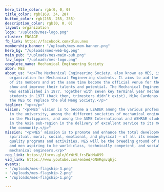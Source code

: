 ```yaml
---
hero_title_color: rgb(0, 0, 0)
title_color: rgb(168, 34, 28)
button_color: rgb(255, 255, 255)
description_color: rgb(0, 0, 0)
layout: organization
logo: "/uploads/mes-logo.png"
cluster: ENGAGE
fb_link: https://facebook.com/dlsu.mes
membership_banner: "/uploads/mes-mem-banner.png"
hero_bg: "/uploads/mes-web-bg.png"
main_pub: "/uploads/mes-main-pub.png"
fav_logo: "/uploads/mes-logo.png"
complete_name: Mechanical Engineering Society
abbr: MES
about_us: "<p>The Mechanical Engineering Society, also known as MES, is a professional
  organization for Mechanical Engineering students. It aims to aid the academic needs
  of its members and at the same time become the official venue for the members to
  show and improve their talents and potential. The Mechanical Engineering Society
  was established in 1977. Together with seven key terminal year mechanical engineering
  students in 1977 (back then, trimesters didn’t exist), Mike Cardenas established
  the MES to replace the old Meng Society.</p>"
tagline: "<p></p>"
vision: "<p>MES’ vision is to become a LEADER among the various professional organizations
  in the university, among the different societies of mechanical engineering students
  in the Philippines, and among the ASME International and ASHRAE student sections
  in the Asia sub-region in the delivery of excellent service to its members and to
  the community.</p>"
mission: "<p>MES’ mission is to promote and enhance the total development – intellectual,
  spiritual, moral, social, emotional, and physical – of all its members through its
  quality programs and activities. MES will be the breeding ground of Lasallian women
  and men aspiring to be world-class, technically competent, and socially responsible
  mechanical engineers.</p>"
reg_link: https://forms.gle/GrWt9LfrsEWcMaU99
vid_link: https://www.youtube.com/embed/GNARqmvqhjc
events:
- "/uploads/mes-flagship-3.png"
- "/uploads/mes-flagship-2.png"
- "/uploads/mes-flagship-1.png"

---
```

